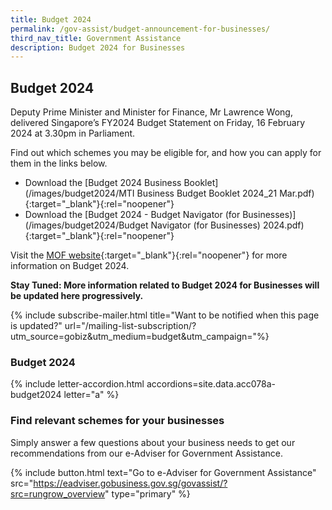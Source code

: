 ```yaml
---
title: Budget 2024
permalink: /gov-assist/budget-announcement-for-businesses/
third_nav_title: Government Assistance
description: Budget 2024 for Businesses
---
```


## Budget 2024

Deputy Prime Minister and Minister for Finance, Mr Lawrence Wong, delivered Singapore’s FY2024 Budget Statement on Friday, 16 February 2024 at 3.30pm in Parliament.

Find out which schemes you may be eligible for, and how you can apply for them in the links below.

- Download the [Budget 2024 Business Booklet](/images/budget2024/MTI Business Budget Booklet 2024_21 Mar.pdf){:target="_blank"}{:rel="noopener"} 
- Download the [Budget 2024 - Budget Navigator (for Businesses)](/images/budget2024/Budget Navigator (for Businesses) 2024.pdf){:target="_blank"}{:rel="noopener"} 

Visit the [MOF website](https://www.mof.gov.sg/){:target="_blank"}{:rel="noopener"} for more information on Budget 2024.

<b>Stay Tuned: More information related to Budget 2024 for Businesses will be updated here progressively.</b>

{% include subscribe-mailer.html title="Want to be notified when this page is updated?" url="/mailing-list-subscription/?utm_source=gobiz&utm_medium=budget&utm_campaign="%}

### Budget 2024

{% include letter-accordion.html accordions=site.data.acc078a-budget2024 letter="a" %}

### Find relevant schemes for your businesses

Simply answer a few questions about your business needs to get our recommendations from our e-Adviser for Government Assistance.

{% include button.html text="Go to e-Adviser for Government Assistance" src="https://eadviser.gobusiness.gov.sg/govassist/?src=rungrow_overview" type="primary" %}

<script src="/jquery/jquery.min.js"></script>
<script src="/jquery/bp-menu-new-tab.js"></script>
